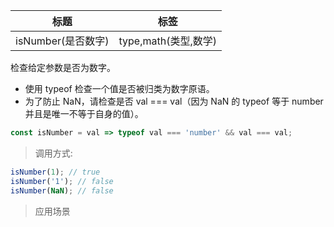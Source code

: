 |  标题   | 标签  |
|  ----  | ----  |
| isNumber(是否数字) | type,math(类型,数学) |

检查给定参数是否为数字。

* 使用 typeof 检查一个值是否被归类为数字原语。
* 为了防止 NaN，请检查是否 val === val（因为 NaN 的 typeof 等于 number 并且是唯一不等于自身的值）。

```js
const isNumber = val => typeof val === 'number' && val === val;
```

> 调用方式:

```js
isNumber(1); // true
isNumber('1'); // false
isNumber(NaN); // false
```

> 应用场景
